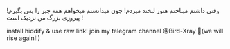 وقتی داشتم میباختم هنوز لبخند میزدم! چون میدانستم میخواهم همه چیز را پس بگیرم! پیروزی بزرگ من نزدیک است !


install hiddify & use raw link!
join my telegram channel @Bird-Xray 🚀(we will rise again!!)
